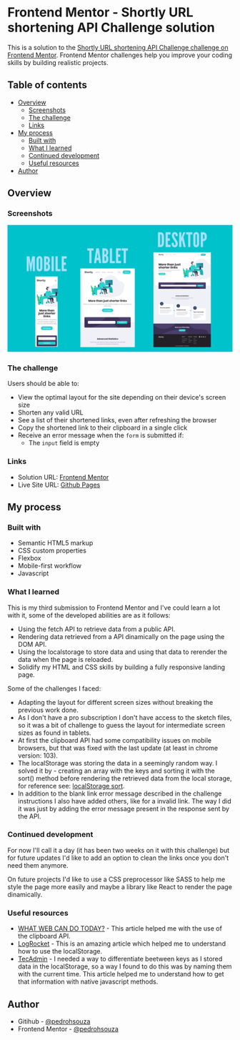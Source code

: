 # Frontend Mentor - Shortly URL shortening API Challenge solution

This is a solution to the [Shortly URL shortening API Challenge challenge on Frontend Mentor](https://www.frontendmentor.io/challenges/url-shortening-api-landing-page-2ce3ob-G). Frontend Mentor challenges help you improve your coding skills by building realistic projects. 

## Table of contents

- [Overview](#overview)
  - [Screenshots](#screenshots)
  - [The challenge](#the-challenge)
  - [Links](#links)
- [My process](#my-process)
  - [Built with](#built-with)
  - [What I learned](#what-i-learned)
  - [Continued development](#continued-development)
  - [Useful resources](#useful-resources)
- [Author](#author)

## Overview

### Screenshots

![](./screenshots/screenshots-all-sizes.png)

### The challenge

Users should be able to:

- View the optimal layout for the site depending on their device's screen size
- Shorten any valid URL
- See a list of their shortened links, even after refreshing the browser
- Copy the shortened link to their clipboard in a single click
- Receive an error message when the `form` is submitted if:
  - The `input` field is empty

### Links

- Solution URL: [Frontend Mentor](https://www.frontendmentor.io/solutions/responsive-url-shortening-page-with-vanilla-html-css-and-javascript-CYEzXmycyx)
- Live Site URL: [Github Pages](https://pedrohsouza.github.io/url-shortening-api-master/)

## My process

### Built with

- Semantic HTML5 markup
- CSS custom properties
- Flexbox
- Mobile-first workflow
- Javascript

### What I learned

This is my third submission to Frontend Mentor and I've could learn a lot with it, some of the developed abilities are as it follows:

- Using the fetch API to retrieve data from a public API.
- Rendering data retrieved from a API dinamically on the page using the DOM API.
- Using the localstorage to store data and using that data to rerender the data when the page is reloaded.
- Solidify my HTML and CSS skills by building a fully responsive landing page.

Some of the challenges I faced:

- Adapting the layout for different screen sizes without breaking the previous work done.
- As I don't have a pro subscription I don't have access to the sketch files, so it was a bit of challenge to guess the layout for intermediate screen sizes as found in tablets.
- At first the clipboard API had some compatibility issues on mobile browsers, but that was fixed with the last update (at least in chrome version: 103).
- The localStorage was storing the data in a seemingly random way. I solved it by - creating an array with the keys and sorting it with the sort() method before rendering the retrieved data from the local storage, for reference see: [localStorage sort](https://stackoverflow.com/questions/3959817/html5-local-storage-sort).
- In addition to the blank link error message described in the challenge instructions I also have added others, like for a invalid link. The way I did it was just by adding the error message present in the response sent by the API.


### Continued development

For now I'll call it a day (it has been two weeks on it with this challenge) but for future updates I'd like to add an option to clean the links once you don't need them anymore.

On future projects I'd like to use a CSS preprocessor like SASS to help me style the page more easily and maybe a library like React to render the page dinamically.


### Useful resources

- [WHAT WEB CAN DO TODAY?](https://whatwebcando.today/clipboard.html) - This article helped me with the use of the clipboard API.
- [LogRocket](https://blog.logrocket.com/localstorage-javascript-complete-guide/#:~:text=localStorage%20in%20JavaScript.-,What%20is%20localStorage%20in%20JavaScript%3F,the%20browser%20window%20is%20closed.) - This is an amazing article which helped me to understand how to use the localStorage.
- [TecAdmin](https://tecadmin.net/get-current-date-time-javascript/) - I needed a way to differentiate beetween keys as I stored data in the localStorage, so a way I found to do this was by naming them with the current time. This article helped me to understand how to get that information with native javascript methods.


## Author

- Gitihub - [@pedrohsouza](https://github.com/pedrohsouza)
- Frontend Mentor - [@pedrohsouza](https://www.frontendmentor.io/profile/pedrohsouza)


